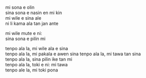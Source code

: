 mi sona e olin  
sina sona e nasin en mi kin  
mi wile e sina ale  
ni li kama ala tan jan ante  
  
mi wile mute e ni:  
sina sona e pilin mi  
  
tenpo ala la, mi wile ala e sina  
tenpo ala la, mi pakala e awen sina
tenpo ala la, mi tawa tan sina  
tenpo ala la, sina pilin ike tan mi  
tenpo ala la, toki e ni: mi tawa  
tenpo ale la, mi toki pona  

